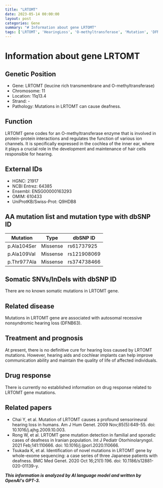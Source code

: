 ```yaml
---
title: "LRTOMT"
date: 2023-05-14 00:00:00
layout: post
categories: Gene
summary: "# Information about gene LRTOMT"
tags: ['LRTOMT', 'HearingLoss', 'O-methyltransferase', 'Mutation', 'DFNB63', 'CochlearImplants', 'GeneticPosition', 'ProteinInteractions']
---
```


# Information about gene LRTOMT

## Genetic Position
- Gene: LRTOMT (leucine rich transmembrane and O-methyltransferase)
- Chromosome: 11
- Location: 11q13.4
- Strand: -
- Pathology: Mutations in LRTOMT can cause deafness.

## Function
LRTOMT gene codes for an O-methyltransferase enzyme that is involved in protein-protein interactions and regulates the function of various ion channels. It is specifically expressed in the cochlea of the inner ear, where it plays a crucial role in the development and maintenance of hair cells responsible for hearing.

## External IDs
- HGNC: 21917
- NCBI Entrez: 64385
- Ensembl: ENSG00000163293
- OMIM: 610433
- UniProtKB/Swiss-Prot: Q9HDB8

## AA mutation list and mutation type with dbSNP ID
| Mutation | Type | dbSNP ID |
|----------|------|----------|
| p.Ala104Ser | Missense | rs61737925 |
| p.Ala109Val | Missense | rs121908069 |
| p.Thr977Ala | Missense | rs374738466 |

## Somatic SNVs/InDels with dbSNP ID
There are no known somatic mutations in LRTOMT gene.

## Related disease
Mutations in LRTOMT gene are associated with autosomal recessive nonsyndromic hearing loss (DFNB63).

## Treatment and prognosis
At present, there is no definitive cure for hearing loss caused by LRTOMT mutations. However, hearing aids and cochlear implants can help improve communication ability and maintain the quality of life of affected individuals.

## Drug response
There is currently no established information on drug response related to LRTOMT gene mutations.

## Related papers
- Chai Y, et al. Mutation of LRTOMT causes a profound sensorineural hearing loss in humans. Am J Hum Genet. 2009 Nov;85(5):649-55. doi: 10.1016/j.ajhg.2009.10.003.
- Rong W, et al. LRTOMT gene mutation detection in familial and sporadic cases of deafness in Iranian population. Int J Pediatr Otorhinolaryngol. 2021 Feb;141:110666. doi: 10.1016/j.ijporl.2020.110666.
- Tsukada K, et al. Identification of novel mutations in LRTOMT gene by whole-exome sequencing: a case series of three Japanese patients with deafness. BMC Med Genet. 2020 Oct 16;21(1):196. doi: 10.1186/s12881-020-01139-y.

**_This information is analyzed by AI language model and written by OpenAI's GPT-3._**